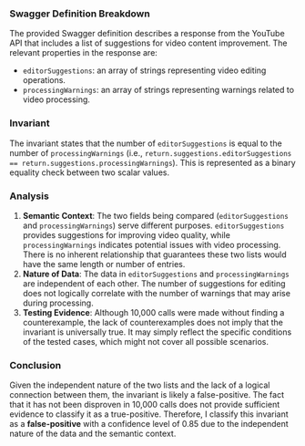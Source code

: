 ### Swagger Definition Breakdown
The provided Swagger definition describes a response from the YouTube API that includes a list of suggestions for video content improvement. The relevant properties in the response are:
- `editorSuggestions`: an array of strings representing video editing operations.
- `processingWarnings`: an array of strings representing warnings related to video processing.

### Invariant
The invariant states that the number of `editorSuggestions` is equal to the number of `processingWarnings` (i.e., `return.suggestions.editorSuggestions == return.suggestions.processingWarnings`). This is represented as a binary equality check between two scalar values.

### Analysis
1. **Semantic Context**: The two fields being compared (`editorSuggestions` and `processingWarnings`) serve different purposes. `editorSuggestions` provides suggestions for improving video quality, while `processingWarnings` indicates potential issues with video processing. There is no inherent relationship that guarantees these two lists would have the same length or number of entries.
2. **Nature of Data**: The data in `editorSuggestions` and `processingWarnings` are independent of each other. The number of suggestions for editing does not logically correlate with the number of warnings that may arise during processing.
3. **Testing Evidence**: Although 10,000 calls were made without finding a counterexample, the lack of counterexamples does not imply that the invariant is universally true. It may simply reflect the specific conditions of the tested cases, which might not cover all possible scenarios.

### Conclusion
Given the independent nature of the two lists and the lack of a logical connection between them, the invariant is likely a false-positive. The fact that it has not been disproven in 10,000 calls does not provide sufficient evidence to classify it as a true-positive. Therefore, I classify this invariant as a **false-positive** with a confidence level of 0.85 due to the independent nature of the data and the semantic context.
